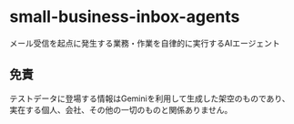 # small-business-inbox-agents
メール受信を起点に発生する業務・作業を自律的に実行するAIエージェント

## 免責
テストデータに登場する情報はGeminiを利用して生成した架空のものであり、
実在する個人、会社、その他の一切のものと関係ありません。
